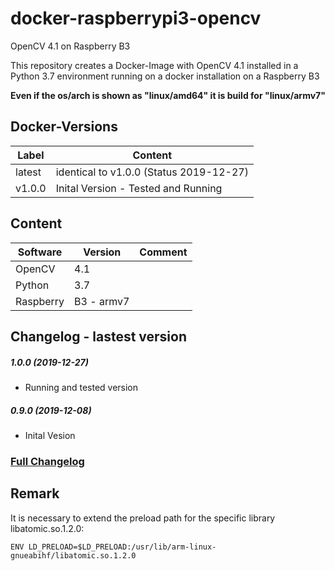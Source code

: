 # docker-raspberrypi3-opencv
 OpenCV 4.1 on Raspberry B3
 
This repository creates a Docker-Image with OpenCV 4.1 installed in a Python 3.7 environment running on a docker installation on a Raspberry B3

**Even if the os/arch is shown as "linux/amd64" it is build for "linux/armv7"**

## Docker-Versions

| Label | 	Content  |
| -------------- | -------------|
| latest | identical to v1.0.0 (Status 2019-12-27) | 
| v1.0.0 | Inital Version - Tested and Running | 


## Content
| Software | Version | Comment |
| --------- | ------- | ------- |
| OpenCV | 4.1 |  |
| Python | 3.7 |  |
| Raspberry | B3 - armv7 |  |

## Changelog - lastest version
##### 1.0.0 (2019-12-27)
* Running and tested version
##### 0.9.0 (2019-12-08)
* Inital Vesion

### [Full Changelog](Changelog.md)

## Remark
It is necessary to extend the preload path for the specific library libatomic.so.1.2.0:

```ENV LD_PRELOAD=$LD_PRELOAD:/usr/lib/arm-linux-gnueabihf/libatomic.so.1.2.0```


